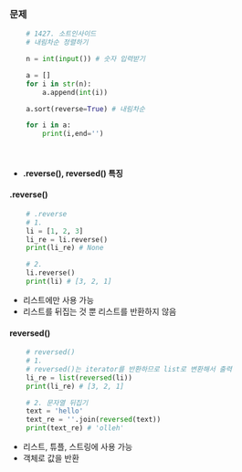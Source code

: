 ### 문제

```python
    # 1427. 소트인사이드
    # 내림차순 정렬하기

    n = int(input()) # 숫자 입력받기

    a = []
    for i in str(n):
        a.append(int(i))

    a.sort(reverse=True) # 내림차순

    for i in a:
        print(i,end='')
```

<br>

- #### .reverse(), reversed() 특징

#### .reverse()

```python
    # .reverse
    # 1.
    li = [1, 2, 3]
    li_re = li.reverse()
    print(li_re) # None

    # 2.
    li.reverse()
    print(li) # [3, 2, 1]
```

- 리스트에만 사용 가능
- 리스트를 뒤집는 것 뿐 리스트를 반환하지 않음

#### reversed()

```python
    # reversed()
    # 1.
    # reversed()는 iterator를 반환하므로 list로 변환해서 출력
    li_re = list(reversed(li))
    print(li_re) # [3, 2, 1]

    # 2. 문자열 뒤집기
    text = 'hello'
    text_re = ''.join(reversed(text))
    print(text_re) # 'olleh'
```

- 리스트, 튜플, 스트링에 사용 가능
- 객체로 값을 반환
